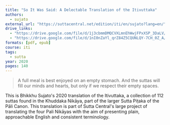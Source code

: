 ```yaml
---
title: "So It Was Said: A Delectable Translation of the Itivuttaka"
authors:
  - sujato
external_url: "https://suttacentral.net/edition/iti/en/sujato?lang=en/"
drive_links:
  - "https://drive.google.com/file/d/1j3cbmmDMQCVXLmnEhWwjFPxXSP_3DaLV/view?usp=drive_link"
  - "https://drive.google.com/file/d/1nI0nZaYl_qrZ84Z5CQUNLQY-7CH_0Z_A/view?usp=drive_link"
formats: [pdf, epub]
course: iti
tags:
  - sutta
year: 2020
pages: 140
---
```


> A full meal is best enjoyed on an empty stomach. And the suttas
will fill our minds and hearts, but only if we respect their empty
spaces.

This is Bhikkhu Sujato's 2020 translation of the Itivuttaka, a collection of 112 suttas found in the Khuddaka Nikāya, part of the larger Sutta Piṭaka of the Pāli Canon. This translation is part of Sutta Central's large project of translating the four Pali Nikāyas with the aim of presenting plain, approachable English and consistent terminology.
